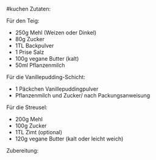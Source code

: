 #kuchen
Zutaten:

Für den Teig:
- 250g Mehl (Weizen oder Dinkel)
- 80g Zucker
- 1TL Backpulver
- 1 Prise Salz
- 100g vegane Butter (kalt)
- 50ml Pflanzenmilch

Für die Vanillepudding-Schicht:
- 1 Päckchen Vanillepuddingpulver
- Pflanzenmilch und Zucker/ nach Packungsanweisung

Für die Streusel:
- 200g Mehl
- 100g Zucker
- 1TL Zimt (optional)
- 120g vegane Butter (kalt oder leicht weich)

Zubereitung:
